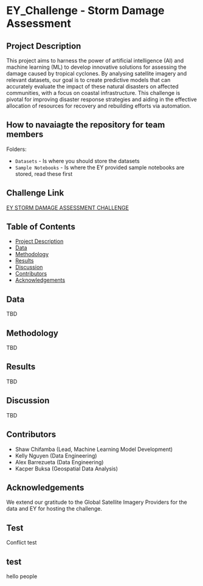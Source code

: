 # EY_Challenge - Storm Damage Assessment

## Project Description

This project aims to harness the power of artificial intelligence (AI) and machine learning (ML) to develop innovative solutions for assessing the damage caused by tropical cyclones. By analysing satellite imagery and relevant datasets, our goal is to create predictive models that can accurately evaluate the impact of these natural disasters on affected communities, with a focus on coastal infrastructure. This challenge is pivotal for improving disaster response strategies and aiding in the effective allocation of resources for recovery and rebuilding efforts via automation.

## How to navaiagte the repository for team members

Folders:

- `Datasets` - Is where you should store the datasets
- `Sample Notebooks` - Is where the EY provided sample notebooks are stored, read these first

## Challenge Link

[EY STORM DAMAGE ASSESSMENT CHALLENGE](https://challenge.ey.com/challenges/tropical-cyclone-damage-assessment-lrrno2xm)

## Table of Contents

- [Project Description](#project-description)
- [Data](#data)
- [Methodology](#methodology)
- [Results](#results)
- [Discussion](#discussion)
- [Contributors](#contributors)
- [Acknowledgements](#acknowledgements)

## Data

TBD

## Methodology

TBD

## Results

TBD

## Discussion

TBD

## Contributors

- Shaw Chifamba (Lead, Machine Learning Model Development)
- Kelly Nguyen (Data Engineering)
- Alex Barrezueta (Data Engineering)
- Kacper Buksa (Geospatial Data Analysis)

## Acknowledgements

We extend our gratitude to the Global Satellite Imagery Providers for the data and EY for hosting the challenge.

## Test

Conflict test
## test

hello people
